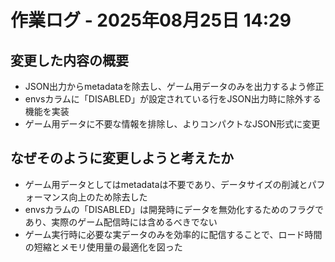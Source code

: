 # 作業ログ - 2025年08月25日 14:29

## 変更した内容の概要

- JSON出力からmetadataを除去し、ゲーム用データのみを出力するよう修正
- envsカラムに「DISABLED」が設定されている行をJSON出力時に除外する機能を実装
- ゲーム用データに不要な情報を排除し、よりコンパクトなJSON形式に変更

## なぜそのように変更しようと考えたか

- ゲーム用データとしてはmetadataは不要であり、データサイズの削減とパフォーマンス向上のため除去した
- envsカラムの「DISABLED」は開発時にデータを無効化するためのフラグであり、実際のゲーム配信時には含めるべきでない
- ゲーム実行時に必要な実データのみを効率的に配信することで、ロード時間の短縮とメモリ使用量の最適化を図った